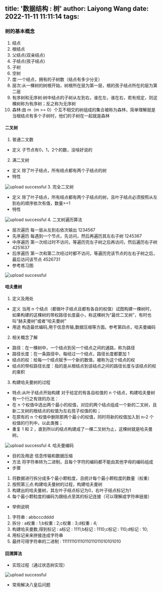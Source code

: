 title: '数据结构 : 树'
author: Laiyong Wang
date: 2022-11-11 11:11:14
tags:
---
### 树的基本概念
1. 结点
2. 根结点
3. 父结点(双亲结点)
4. 子结点(孩子结点)
5. 子树
6. 空树
7. 度:一个结点，拥有的子树数（结点有多少分支）
8. 层次:从一棵树的树根开始，树根所在层为第一层，根的孩子结点所在的层为第二层
9. 有序树和无序树:树中结点的子树从左到右，谁在左，谁在右，若有规定，则这棵树称为有序树；反之称为无序树
10. 森林:由 m（m >= 0）个互不相交的树组成的集合被称为森林，简单理解就是当根结点有多个子树时，他们的子树在一起就是森林

#### 二叉树
1. 普通二叉数
- 定义
子节点有0，1，2个的数，没啥好说的
2. 满二叉树
- 定义
除了叶子结点，所有结点都有两个子结点的树
- 特性

![upload successful](/images/pasted-29.png)
3. 完全二叉树
- 定义
除了叶子结点，所有结点都有两个子结点的树，且叶子结点必须按照从左到右的顺序依次有值，数量>=1
- 特性

![upload successful](/images/pasted-30.png)
4. 二叉树遍历算法
- 层次遍历
每一层从左到右依次输出
1234567
- 先序遍历
每遇到一个节点，先访问，然后再遍历其左右子树
1245367
- 中序遍历
第一次经过时不访问，等遍历完左子树之后再访问，然后遍历右子树
4251637
- 后序遍历
第一次和第二次经过时都不访问，等遍历完该节点的左右子树之后，最后访问该节点
4526731
- 参考练习图

![upload successful](/images/pasted-31.png)

#### 哈夫曼树
1. 定义及用处
- 定义
当用 n 个结点（都做叶子结点且都有各自的权值）试图构建一棵树时，如果构建的这棵树的带权路径长度最小，称这棵树为“最优二叉树”，有时也叫“赫夫曼树”或者“哈夫曼树”
- 用途
构造最优编码,用于信息传输,数据压缩等方面。参考第四点，哈夫曼编码
2. 相关概念了解
- 路径：在一棵树中，一个结点到另一个结点之间的通路，称为路径
- 路径长度：在一条路径中，每经过一个结点，路径长度都要加 1 
- 结点的权：给每一个结点赋予一个新的数值，被称为这个结点的权
- 结点的带权路径长度：指的是从根结点到该结点之间的路径长度与该结点的权的乘积
3. 构建哈夫曼树的过程
- 特点:从叶子结点开始构建
对于给定的有各自权值的 n 个结点，构建哈夫曼树有一个行之有效的办法：
- 在 n 个权值中选出两个最小的权值，对应的两个结点组成一个新的二叉树，且新二叉树的根结点的权值为左右孩子权值的和；
- 在原有的 n 个权值中删除那两个最小的权值，同时将新的权值加入到 n–2 个权值的行列中，以此类推；
- 重复 1 和 2 ，直到所以的结点构建成了一棵二叉树为止，这棵树就是哈夫曼树。

![upload successful](/images/pasted-32.png)
4. 哈夫曼编码
- 目的及用途
信息传输和数据压缩
- 方法
将字符串转为二进制，且每个字符的编码都不能由其他字母的编码组成
- 步骤
1. 将数据进行拆分成多个最小颗粒度，且统计每个最小颗粒度的数量（权重）
2. 按照第三点:构建哈夫曼树的过程，构建哈夫曼树
3. 构建出的哈夫曼树，其左叶子结点标记为0，右叶子结点标记为1
4. 每个最小颗粒度的编码为跟结点至其的标记连接（可以理解成字符串链接）
- 举例说明
1. 字符串 : abbcccdddd
2. 拆分 : a权重 : 1;b权重 : 2;c权重 : 3;d权重 : 4;
3. 构建哈夫曼数,得到标记 : a标记 : 1111;b标记 : 1110;c标记 : 110;d标记 : 10;
4. 用标记来来拼接连成字符串
5. 最终可得字符串的二进制 : 11111110111011011011010101010

#### 回溯算法
- 实现过程（通过状态树实现）

![upload successful](/images/pasted-33.png)

- 常用解决八皇后问题
























